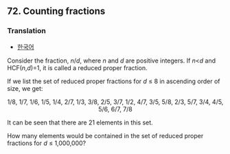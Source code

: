 ## 72. Counting fractions

### Translation
* [한국어](./translation-ko.md)

Consider the fraction, <var>n</var>/<var>d</var>, where <var>n</var> and <var>d</var> are positive integers. If <var>n</var><<var>d</var> and HCF(<var>n</var>,<var>d</var>)=1, it is called a reduced proper fraction.

If we list the set of reduced proper fractions for <var>d</var> &le; 8 in ascending order of size, we get:

<p align="center">
  1/8, 1/7, 1/6, 1/5, 1/4, 2/7, 1/3, 3/8, 2/5, 3/7, 1/2, 4/7, 3/5, 5/8, 2/3, 5/7, 3/4, 4/5, 5/6, 6/7, 7/8
</p>

It can be seen that there are 21 elements in this set.

How many elements would be contained in the set of reduced proper fractions for <var>d</var> &le; 1,000,000?

